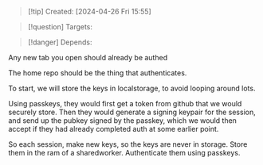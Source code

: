 
>[!tip] Created: [2024-04-26 Fri 15:55]

>[!question] Targets: 

>[!danger] Depends: 

Any new tab you open should already be authed

The home repo should be the thing that authenticates.

To start, we will store the keys in localstorage, to avoid looping around lots.

Using passkeys, they would first get a token from github that we would securely store.  Then they would generate a signing keypair for the session, and send up the pubkey signed by the passkey, which we would then accept if they had already completed auth at some earlier point.

So each session, make new keys, so the keys are never in storage.   Store them in the ram of a sharedworker.  Authenticate them using passkeys.